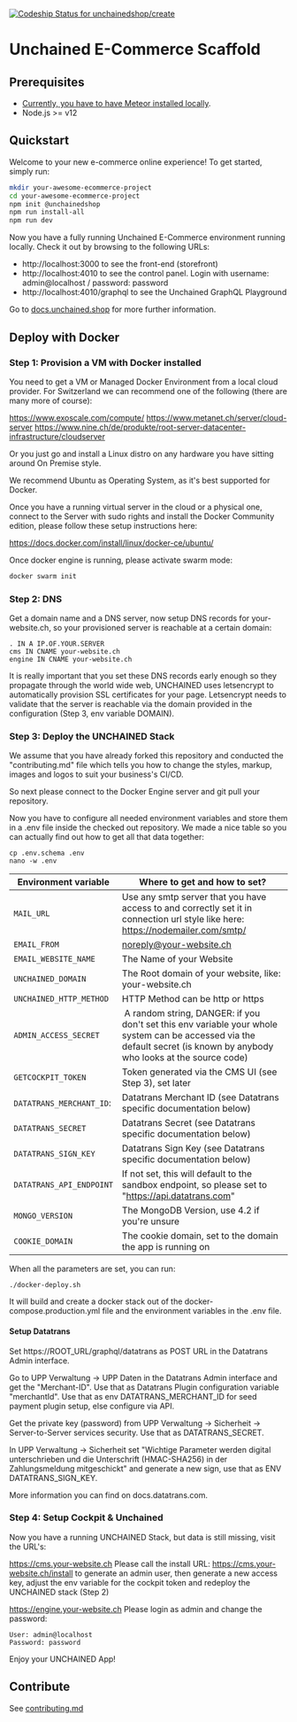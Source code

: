 [![Codeship Status for unchainedshop/create](https://app.codeship.com/projects/2f18b4a0-57dc-0138-8b6d-4230a644a556/status?branch=master)](https://app.codeship.com/projects/391300)

# Unchained E-Commerce Scaffold

## Prerequisites

- [Currently, you have to have Meteor installed locally](https://www.meteor.com/install).
- Node.js >= v12

## Quickstart

Welcome to your new e-commerce online experience! To get started, simply run:

```bash
mkdir your-awesome-ecommerce-project
cd your-awesome-ecommerce-project
npm init @unchainedshop
npm run install-all
npm run dev
```

Now you have a fully running Unchained E-Commerce environment running locally. Check it out by browsing to the following URLs:

- http://localhost:3000 to see the front-end (storefront)
- http://localhost:4010 to see the control panel. Login with username: admin@localhost / password: password
- http://localhost:4010/graphql to see the Unchained GraphQL Playground

Go to [docs.unchained.shop](https://docs.unchained.shop) for more further information.

## Deploy with Docker

### Step 1: Provision a VM with Docker installed

You need to get a VM or Managed Docker Environment from a local cloud provider. For Switzerland we can recommend one of the following (there are many more of course):

https://www.exoscale.com/compute/
https://www.metanet.ch/server/cloud-server
https://www.nine.ch/de/produkte/root-server-datacenter-infrastructure/cloudserver

Or you just go and install a Linux distro on any hardware you have sitting around On Premise style.

We recommend Ubuntu as Operating System, as it's best supported for Docker.

Once you have a running virtual server in the cloud or a physical one, connect to the Server with sudo rights and install the Docker Community edition, please follow these setup instructions here:

https://docs.docker.com/install/linux/docker-ce/ubuntu/

Once docker engine is running, please activate swarm mode:

```bash
docker swarm init
```

### Step 2: DNS

Get a domain name and a DNS server, now setup DNS records for your-website.ch, so your provisioned server is reachable at a certain domain:

```
. IN A IP.OF.YOUR.SERVER
cms IN CNAME your-website.ch
engine IN CNAME your-website.ch
```

It is really important that you set these DNS records early enough so they propagate through the world wide web, UNCHAINED uses letsencrypt to automatically provision SSL certificates for your page. Letsencrypt needs to validate that the server is reachable via the domain provided in the configuration (Step 3, env variable DOMAIN).

### Step 3: Deploy the UNCHAINED Stack

We assume that you have already forked this repository and conducted the "contributing.md" file which tells you how to change the styles, markup, images and logos to suit your business's CI/CD.

So next please connect to the Docker Engine server and git pull your repository.

Now you have to configure all needed environment variables and store them in a .env file inside the checked out repository. We made a nice table so you can actually find out how to get all that data together:

```
cp .env.schema .env
nano -w .env
```

| Environment variable     | Where to get and how to set?                                                                                                                                             |
| ------------------------ | ------------------------------------------------------------------------------------------------------------------------------------------------------------------------ |
| `MAIL_URL`               | Use any smtp server that you have access to and correctly set it in connection url style like here: https://nodemailer.com/smtp/                                         |
| `EMAIL_FROM`             | noreply@your-website.ch                                                                                                                                                  |
| `EMAIL_WEBSITE_NAME`     | The Name of your Website                                                                                                                                                 |
| `UNCHAINED_DOMAIN`             | The Root domain of your website, like: your-website.ch                                                                                                                   |
| `UNCHAINED_HTTP_METHOD`        | HTTP Method can be http or https                                                                                                                                         |
| `ADMIN_ACCESS_SECRET`    |  A random string, DANGER: if you don't set this env variable your whole system can be accessed via the default secret (is known by anybody who looks at the source code) |
| `GETCOCKPIT_TOKEN`       | Token generated via the CMS UI (see Step 3), set later                                                                                                                   |
| `DATATRANS_MERCHANT_ID`: | Datatrans Merchant ID (see Datatrans specific documentation below)                                                                                                       |
| `DATATRANS_SECRET`       | Datatrans Secret (see Datatrans specific documentation below)                                                                                                            |
| `DATATRANS_SIGN_KEY`     | Datatrans Sign Key (see Datatrans specific documentation below)                                                                                                          |
| `DATATRANS_API_ENDPOINT` | If not set, this will default to the sandbox endpoint, so please set to "https://api.datatrans.com"                                                                      |
| `MONGO_VERSION`          | The MongoDB Version, use 4.2 if you're unsure                                                                                                                            |
| `COOKIE_DOMAIN`          | The cookie domain, set to the domain the app is running on                                                                                                 |

When all the parameters are set, you can run:

```
./docker-deploy.sh
```

It will build and create a docker stack out of the docker-compose.production.yml file and the environment variables in the .env file.

#### Setup Datatrans

Set https://ROOT_URL/graphql/datatrans as POST URL in the Datatrans Admin interface.

Go to UPP Verwaltung -> UPP Daten in the Datatrans Admin interface and get the "Merchant-ID". Use that as Datatrans Plugin configuration variable "merchantId". Use that as env DATATRANS_MERCHANT_ID for seed payment plugin setup, else configure via API.

Get the private key (password) from UPP Verwaltung -> Sicherheit -> Server-to-Server services security. Use that as DATATRANS_SECRET.

In UPP Verwaltung -> Sicherheit set "Wichtige Parameter werden digital unterschrieben und die Unterschrift (HMAC-SHA256) in der Zahlungsmeldung mitgeschickt" and generate a new sign, use that as ENV DATATRANS_SIGN_KEY.

More information you can find on docs.datatrans.com.

### Step 4: Setup Cockpit & Unchained

Now you have a running UNCHAINED Stack, but data is still missing, visit the URL's:

https://cms.your-website.ch
Please call the install URL: https://cms.your-website.ch/install to generate an admin user, then
generate a new access key, adjust the env variable for the cockpit token and redeploy the UNCHAINED stack (Step 2)

https://engine.your-website.ch
Please login as admin and change the password:

```
User: admin@localhost
Password: password
```

Enjoy your UNCHAINED App!


## Contribute

See [contributing.md](./contributing.md)